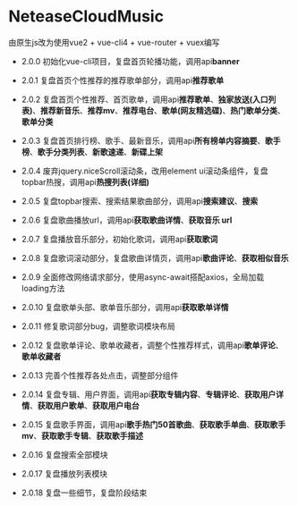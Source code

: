 ﻿# NeteaseCloudMusic
由原生js改为使用vue2 + vue-cli4 + vue-router + vuex编写

- 2.0.0 初始化vue-cli项目，复盘首页轮播功能，调用api**banner**

- 2.0.1 复盘首页个性推荐的推荐歌单部分，调用api**推荐歌单**

- 2.0.2 复盘首页个性推荐、首页歌单，调用api**推荐歌单**、**独家放送(入口列表)**、**推荐新音乐**、**推荐mv**、**推荐电台**、**歌单(网友精选碟)**、**热门歌单分类**、**歌单分类**

- 2.0.3 复盘首页排行榜、歌手、最新音乐，调用api**所有榜单内容摘要**、**歌手榜**、**歌手分类列表**、**新歌速递**、**新碟上架**

- 2.0.4 废弃jquery.niceScroll滚动条，改用element ui滚动条组件，复盘topbar热搜，调用api**热搜列表(详细)**

- 2.0.5 复盘topbar搜索、搜索结果歌曲部分，调用api**搜索建议**、**搜索**

- 2.0.6 复盘歌曲播放url，调用api**获取歌曲详情**、**获取音乐 url**

- 2.0.7 复盘播放音乐部分，初始化歌词，调用api**获取歌词**

- 2.0.8 复盘歌词滚动部分，复盘歌曲详情页，调用api**歌曲评论**、**获取相似音乐**

- 2.0.9 全面修改网络请求部分，使用async-await搭配axios，全局加载loading方法

- 2.0.10 复盘歌单头部、歌单音乐部分，调用api**获取歌单详情**

- 2.0.11 修复歌词部分bug，调整歌词模块布局

- 2.0.12 复盘歌单评论、歌单收藏者，调整个性推荐样式，调用api**歌单评论**、**歌单收藏者**

- 2.0.13 完善个性推荐各处点击，调整部分组件

- 2.0.14 复盘专辑、用户界面，调用api**获取专辑内容**、**专辑评论**、**获取用户详情**、**获取用户歌单**、**获取用户电台**

- 2.0.15 复盘歌手界面，调用api**歌手热门50首歌曲**、**获取歌手单曲**、**获取歌手 mv**、**获取歌手专辑**、**获取歌手描述**

- 2.0.16 复盘搜索全部模块

- 2.0.17 复盘播放列表模块

- 2.0.18 复盘一些细节，复盘阶段结束